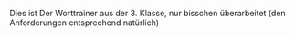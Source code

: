 Dies ist Der Worttrainer aus der 3. Klasse, nur bisschen überarbeitet (den Anforderungen entsprechend natürlich)